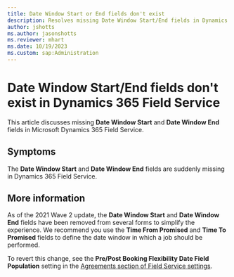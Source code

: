 ```yaml
---
title: Date Window Start or End fields don't exist
description: Resolves missing Date Window Start/End fields in Dynamics 365 Field Service with Time From/To Promised fields.
author: jshotts
ms.author: jasonshotts
ms.reviewer: mhart
ms.date: 10/19/2023
ms.custom: sap:Administration
---
```

# Date Window Start/End fields don't exist in Dynamics 365 Field Service

This article discusses missing **Date Window Start** and **Date Window End** fields in Microsoft Dynamics 365 Field Service.

## Symptoms

The **Date Window Start** and **Date Window End** fields are suddenly missing in Dynamics 365 Field Service.

## More information

As of the 2021 Wave 2 update, the **Date Window Start** and **Date Window End** fields have been removed from several forms to simplify the experience. We recommend you use the **Time From Promised** and **Time To Promised** fields to define the date window in which a job should be performed.

To revert this change, see the **Pre/Post Booking Flexibility Date Field Population** setting in the [Agreements section of Field Service settings](/dynamics365/field-service/configure-default-settings#agreement-settings).  

